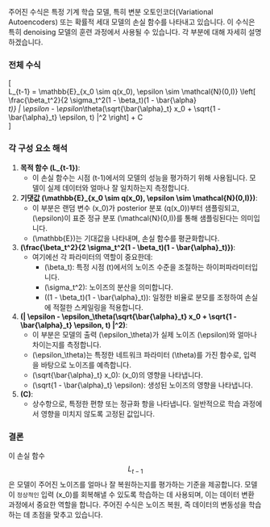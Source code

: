 주어진 수식은 특정 기계 학습 모델, 특히 변분 오토인코더(Variational Autoencoders) 또는 확률적 세대 모델의 손실 함수를 나타내고 있습니다. 이 수식은 특히 denoising 모델의 훈련 과정에서 사용될 수 있습니다. 각 부분에 대해 자세히 설명하겠습니다.
### 전체 수식
\[  
L_{t-1} = \mathbb{E}_{x_0 \sim q(x_0), \epsilon \sim \mathcal{N}(0,I)} \left[ \frac{\beta_t^2}{2 \sigma_t^2(1 - \beta_t)(1 - \bar{\alpha}  
_t)} \| \epsilon - \epsilon_\theta(\sqrt{\bar{\alpha}_t} x_0 + \sqrt{1 - \bar{\alpha}_t} \epsilon, t) \|^2 \right] + C  
\]  
### 각 구성 요소 해석
1. **목적 함수 \(L_{t-1}\)**:
    - 이 손실 함수는 시점 \(t-1\)에서의 모델의 성능을 평가하기 위해 사용됩니다. 모델이 실제 데이터와 얼마나 잘 일치하는지 측정합니다.
2. **기댓값 \(\mathbb{E}_{x_0 \sim q(x_0), \epsilon \sim \mathcal{N}(0,I)}\)**:
    - 이 부분은 랜덤 변수 \(x_0\)가 posterior 분포 \(q(x_0)\)부터 샘플링되고, \(\epsilon\)이 표준 정규 분포 \(\mathcal{N}(0,I)\)를 통해 샘플링된다는 의미입니다.
    - \(\mathbb{E}\)는 기대값을 나타내며, 손실 함수를 평균화합니다.
3. **\(\frac{\beta_t^2}{2 \sigma_t^2(1 - \beta_t)(1 - \bar{\alpha}_t)}\)**:
    - 여기에선 각 파라미터의 역할이 중요한데:
        - \(\beta_t\): 특정 시점 \(t\)에서의 노이즈 수준을 조절하는 하이퍼파라미터입니다.
        - \(\sigma_t^2\): 노이즈의 분산을 의미합니다.
        - \((1 - \beta_t)(1 - \bar{\alpha}_t)\): 일정한 비율로 분모를 조정하여 손실에 적절한 스케일링을 적용합니다.
4. **\(\| \epsilon - \epsilon_\theta(\sqrt{\bar{\alpha}_t} x_0 + \sqrt{1 - \bar{\alpha}_t} \epsilon, t) \|^2\)**:
    - 이 부분은 모델의 출력 \(\epsilon_\theta\)가 실제 노이즈 \(\epsilon\)와 얼마나 차이는지를 측정합니다.
    - \(\epsilon_\theta\)는 특정한 네트워크 파라미터 \(\theta\)를 가진 함수로, 입력을 바탕으로 노이즈를 예측합니다.
    - \(\sqrt{\bar{\alpha}_t} x_0\): \(x_0\)의 영향을 나타냅니다.
    - \(\sqrt{1 - \bar{\alpha}_t} \epsilon\): 생성된 노이즈의 영향을 나타냅니다.
5. **\(C\)**:
    - 상수항으로, 특정한 편향 또는 정규화 항을 나타냅니다. 일반적으로 학습 과정에서 영향을 미치지 않도록 고정된 값입니다.
### 결론
이 손실 함수 $$L_{t-1}$$은 모델이 주어진 노이즈를 얼마나 잘 복원하는지를 평가하는 기준을 제공합니다. 모델이 `정상적인` 입력 \(x_0\)를 회복해낼 수 있도록 학습하는 데 사용되며, 이는 데이터 변환 과정에서 중요한 역할을 합니다. 주어진 수식은 노이즈 복원, 즉 데이터의 변동성을 학습하는 데 초점을 맞추고 있습니다.